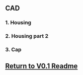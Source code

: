## CAD
### 1. Housing

### 2. Housing part 2

### 3. Cap

## [Return to V0.1 Readme](https://github.com/ARTS-Laboratory/Solar-Charged-UAV-deployable-Penetrometer-System-for-Fault-Detection-of-Geological-Structures/tree/main/hardware_design/V0.0/V0.1)
